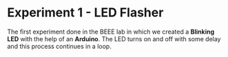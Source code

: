 # Experiment 1 - LED Flasher
The first experiment done in the BEEE lab in which we created a **Blinking LED** with the help of an **Arduino**.
The LED turns on and off with some delay and this process continues in a loop.
